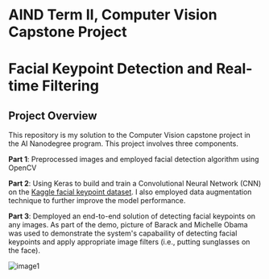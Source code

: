[//]: # (Image References)

[image1]: ./images/obamas_with_keypoints.png "Facial Keypoint Detection"

# AIND Term II, Computer Vision Capstone Project 
# Facial Keypoint Detection and Real-time Filtering

## Project Overview
This repository is my solution to the Computer Vision capstone project in the AI Nanodegree program. This project involves three components. 

__Part 1__: Preprocessed images and employed facial detection algorithm using OpenCV

__Part 2__: Using Keras to build and train a Convolutional Neural Network (CNN) on the [Kaggle facial keypoint dataset](https://www.kaggle.com/c/facial-keypoints-detection/data). I also employed data augmentation technique to further improve the model performance.

__Part 3__: Demployed an end-to-end solution of detecting facial keypoints on any images. As part of the demo, picture of Barack and Michelle Obama was used to demonstrate the system's capabaility of detecting facial keypoints and apply appropriate image filters (i.e., putting sunglasses on the face).

![image1]
